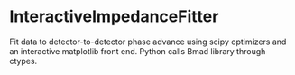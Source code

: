 # InteractiveImpedanceFitter
Fit data to detector-to-detector phase advance using scipy optimizers and an interactive matplotlib front end.  Python calls Bmad library through ctypes.
